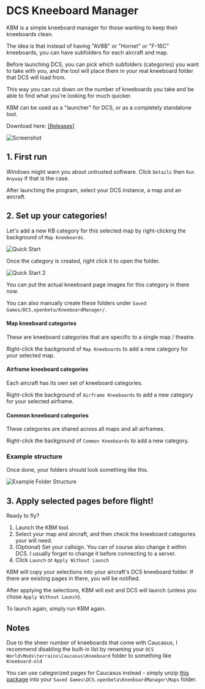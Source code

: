 
# DCS Kneeboard Manager

KBM is a simple kneeboard manager for those wanting to keep their kneeboards clean. 

The idea is that instead of having "AV8B" or "Hornet" or "F-16C" kneeboards, you can have subfolders for each aircraft and map.

Before launching DCS, you can pick which subfolders (categories) you want to take with you, and the tool will place them in your real kneeboard folder that DCS will load from.

This way you can cut down on the number of kneeboards you take and be able to find what you're looking for much quicker.

KBM can be used as a "launcher" for DCS, or as a completely standalone tool.

Download here: [[Releases]](https://github.com/galister/dcs-kbm/releases)

![Screenshot](https://i.imgur.com/yF6SYLe.png)

## 1. First run

Windows might warn you about untrusted software. Click `Details` then `Run Anyway` if that is the case.

After launching the program, select your DCS instance, a map and an aircraft.

## 2. Set up your categories!

Let's add a new KB category for this selected map by right-clicking the background of `Map Kneeboards`.

![Quick Start](https://i.imgur.com/6RwBvxm.png)

Once the category is created, right click it to open the folder.

![Quick Start 2](https://i.imgur.com/GH7hQY5.png)

You can put the actual kneeboard page images for this category in there now.

You can also manually create these folders under `Saved Games/DCS.openbeta/KneeboardManager/`.

#### Map kneeboard categories

These are kneeboard categories that are specific to a single map / theatre.

Right-click the background of `Map Kneeboards` to add a new category for your selected map.

#### Airframe kneeboard categories

Each aircraft has its own set of kneeboard categories.

Right-click the background of `Airframe Kneeboards` to add a new category for your selected airframe.

#### Common kneeboard categories

These categories are shared across all maps and all airframes.

Right-click the background of `Common Kneeboards` to add a new category.

### Example structure

Once done, your folders should look something like this.

![Example Folder Structure](https://i.imgur.com/W0rjiAT.png)

## 3. Apply selected pages before flight!

Ready to fly?

1. Launch the KBM tool.
2. Select your map and aircraft, and then check the kneeboard categories your will need.
3. (Optional) Set your callsign. You can of course also change it within DCS. I usually forget to change it before connecting to a server.
4. Click `Launch` or `Apply Without Launch`

KBM will copy your selections into your aircraft's DCS kneeboard folder. If there are existing pages in there, you will be notified.

After applying the selections, KBM will exit and DCS will launch (unless you chose `Apply Without Launch`).

To launch again, simply run KBM again.

## Notes

Due to the sheer number of kneeboards that come with Caucasus, I recommend disabling the built-in list by renaming your `DCS World\Mods\terrains\Caucasus\Kneeboard` folder to something like `Kneeboard-old`

You can use categorized pages for Caucasus instead - simply unzip [this package](https://github.com/galister/dcs-kbm/raw/caucasus-pack/Caucasus.zip) into your `Saved Games\DCS.openbeta\KneeboardManager\Maps` folder.
